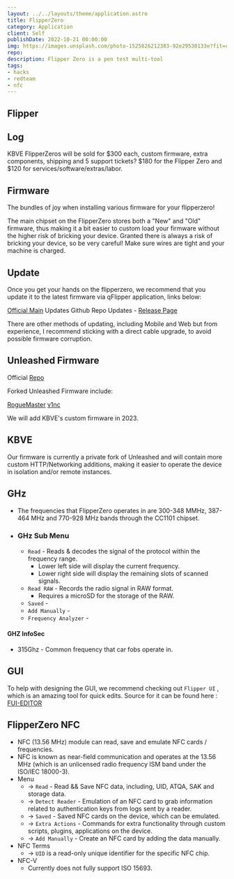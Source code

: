 ```yaml
---
layout: ../../layouts/theme/application.astro
title: FlipperZero
category: Application
client: Self
publishDate: 2022-10-21 00:00:00
img: https://images.unsplash.com/photo-1525826212383-92e29530133e?fit=crop&w=1400&h=700&q=75
repo:
description: Flipper Zero is a pen test multi-tool 
tags:
- hacks
- redteam
- nfc
---
```


## Flipper

## Log

KBVE FlipperZeros will be sold for $300 each, custom firmware, extra components, shipping and 5 support tickets? $180 for the Flipper Zero and $120 for services/software/extras/labor.

## Firmware

The bundles of joy when installing various firmware for your flipperzero!

The main chipset on the FlipperZero stores both a "New" and "Old" firmware, thus making it a bit easier to custom load your firmware without the higher risk of bricking your device. Granted there is always a risk of bricking your device, so be very careful! Make sure wires are tight and your machine is charged.

## Update

Once you get your hands on the flipperzero, we recommend that you update it to the latest firmware via qFlipper application, links below:

[Official Main](https://flipperzero.one/update) Updates
Github Repo Updates - [Release Page](https://github.com/flipperdevices/qFlipper/releases)

There are other methods of updating, including Mobile and Web but from experience, I recommend sticking with a direct cable upgrade, to avoid possible firmware corruption.

## Unleashed Firmware

Official [Repo](https://github.com/DarkFlippers/unleashed-firmware)

Forked Unleashed Firmware include:

[RogueMaster](https://github.com/RogueMaster/flipperzero-firmware-wPlugins)
[v1nc](https://github.com/v1nc/flipperzero-firmware)

We will add KBVE's custom firmware in 2023.

## KBVE

Our firmware is currently a private fork of Unleashed and will contain more custom HTTP/Networking additions, making it easier to operate the device in isolation and/or remote instances.

## GHz

- The frequencies that FlipperZero operates in are 300-348 MMHz, 387-464 MHz and 770-928 MHz bands through the CC1101 chipset.

- ### GHz Sub Menu

  - `Read` - Reads & decodes the signal of the protocol within the frequency range.
    - Lower left side will display the current frequency.
    - Lower right side will display the remaining slots of scanned signals.
  - `Read RAW` - Records the radio signal in RAW format.
    - Requires a microSD for the storage of the RAW.
  - `Saved` -
  - `Add Manually` -
  - `Frequency Analyzer` -

#### GHZ InfoSec

- 315Ghz - Common frequency that car fobs operate in.

## GUI

To help with designing the GUI, we recommend checking out `Flipper UI` , which is an amazing tool for quick edits.
Source for it can be found here : [FUI-EDITOR](https://github.com/sbrin/ilin.pt/tree/main/_stuff/fui-editor)

## FlipperZero NFC

- NFC (13.56 MHz) module can read, save and emulate NFC cards / frequencies.
- NFC is known as near-field communication and operates at the 13.56 MHz (which is  an unlicensed radio frequency ISM band under the ISO/IEC 18000-3).
- Menu
  - -> `Read` - Read && Save NFC data, including, UID, ATQA, SAK and storage data.
  - -> `Detect Reader` - Emulation of an NFC card to grab information related to authentication keys from logs sent by a reader.
  - -> `Saved` - Saved NFC cards on the device, which can be emulated.
  - -> `Extra Actions` - Commands for extra functionality through custom scripts, plugins, applications on the device.
  - -> `Add Manually` - Create an NFC card by adding the data manually.
- NFC Terms
  - -> `UID` is a read-only unique identifier for the specific NFC chip.
- NFC-V
  - Currently does not fully support ISO 15693.
  